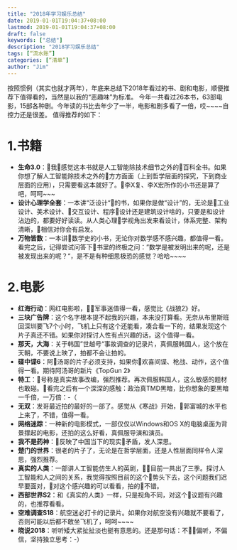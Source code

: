 ```yaml
---
title: "2018年学习娱乐总结"
date: 2019-01-01T19:04:37+08:00
lastmod: 2019-01-01T19:04:37+08:00
draft: false
keywords: ["总结"]
description: "2018学习娱乐总结"
tags: [“流水账”]
categories: [“清单”]
author: "Jim"
---
```


按照惯例（其实也就才两年），年底来总结下2018年看过的书、剧和电影，顺便推荐下值得看的，当然是以我的“恶趣味”为标准。
今年一共看过26本书，63部电影，15部各种剧。今年读的书比去年少了一半，电影和剧多看了一倍，哎~~~~自控力还是很差。
值得推荐的如下：

# 1.书籍
- **生命3.0**：我感觉这本书就是人工智能除技术细节之外的百科全书。如果你想了解人工智能除技术之外的方方面面（上到哲学层面的探究，下到商业层面的应用），只需要看这本就好了。李X复、李X宏所作的小书还是算了吧，呵呵~~~
- **设计心理学全套**：一本讲“泛设计“的书，如果你是做“设计”的，无论是工业设计、美术设计、交互设计、程序设计还是建筑设计啥的，只要是和设计沾边的，都要好好读读。从人类心理学视角出发来看设计，体系完整、架构清晰，相信对你会有启发。
- **万物皆数**：一本讲数学史的小书，无论你对数学感不感兴趣，都值得一看。看完之后，记得尝试问答下书里的终极之问：”数学是被发明出来的呢，还是被发现出来的呢？“，是不是有种细思极恐的感觉？哈哈~~~~

# 2.电影
- **红海行动**：网红电影啦，军事迷值得一看，感觉比《战狼2》好。
- **三块广告牌**：这个名字根本提不起我的兴趣，本来没打算看。无奈从布里斯班回深圳要飞7个小时，飞机上只有这个还能看，凑合看一下的，结果发现这个片子真还不错。如果你对探讨人性有点兴趣的话，这个值得一看。
- **那天，大海**：关于韩国”世越号“事故调查的记录片，真佩服韩国人，这个放在天朝，不要说上映了，拍都不会让拍的。
- **碟中谍6**：阿汤哥的片子必须支持，如果你欢喜间谍、枪战、动作，这个值得一看。期待阿汤哥的新片《TopGun 2》
- **特工**：号称是真实故事改编，强烈推荐。再次佩服韩国人，这么敏感的题材也敢碰。看完之后有一个深深的感触：政治真TMD黑暗，比你想象的要黑暗一千倍，一万倍：-（
- **无双**：发哥最近拍的最好的一部了。感觉从《寒战》开始，郭富城的水平也上来了，不错，值得一看。
- **网络迷踪**：一种新的电影模式，一部仅仅以Windows和OS X的电脑桌面为背景撑起的电影，还拍的这么好看，真佩服导演和演员。
- **我不是药神**：反映了中国当下的现实矛盾，发人深思。
- **楚门的世界**：很老的片子了，无论是在哲学层面，还是人性层面同样令人深思，强烈推荐。
- **真实的人类**：一部讲人工智能仿生人的英剧，目前一共出了三季。探讨人工智能和人之间的关系，我觉得按照目前的这个势头下去，这个问题我们迟早要面对，对这个感兴趣的可以看看，拍的不错。
- **西部世界S2**：和《真实的人类》一样，只是视角不同，对这个议题有兴趣的，也推荐看看。
- **空难调查S18**：航空迷必打卡的记录片。如果你对航空没有兴趣就不要看了，否则可能以后都不敢坐飞机了，呵呵~~~~
- **晓说2018**：听听矮大紧扯扯淡也挺有意思的。还是那句话：不偏听，不偏信，坚持独立思考：-）










